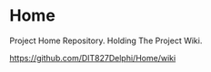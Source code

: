 # Home
Project Home Repository. Holding The Project Wiki.

https://github.com/DIT827Delphi/Home/wiki
